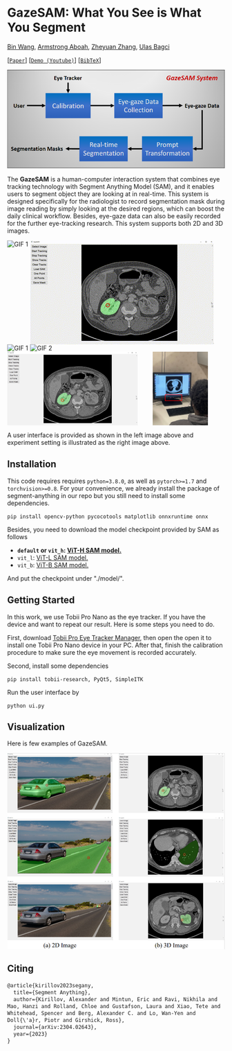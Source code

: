 # GazeSAM: What You See is What You Segment


[Bin Wang](https://ukaukaaaa.github.io/), [Armstrong Aboah](https://aboah1994.github.io/), [Zheyuan Zhang](https://scholar.google.com/citations?user=lHtpCNcAAAAJ&hl=en), [Ulas Bagci](https://bagcilab.com/)

[[`Paper`](https://ai.facebook.com/research/publications/segment-anything/)] [[`Demo (Youtube)`](https://youtu.be/wRuhTUdXWEk)] [[`BibTeX`](#citing)]

![framework](assets/framework.png)

The **GazeSAM** is a human-computer interaction system that combines eye tracking technology with Segment Anything Model (SAM), and it enables users to segment object they are looking at in real-time. This system is designed specifically for the radiologist to record segmentation mask during image reading by simply looking at the desired regions, which can boost the daily clinical workflow. Besides, eye-gaze data can also be easily recorded for the further eye-tracking research. This system supports both 2D and 3D images.



<div>
  <div style="display: flex; gap: 5px;">
    <img src="assets/3d1.gif" alt="GIF 1">
    <img src="assets/3d2.gif" alt="GIF 2">
  </div>

  <div style="display: flex; gap: 5px;">
    <img src="assets/2d.gif" alt="GIF 1">
    <img src="assets/track.gif" alt="GIF 2">
  </div>

  <div style="display: flex; gap: 35px;">
      <img src="assets/ui.png?raw=true" width="60%" />
      <img src="assets/setting.png?raw=true" width="25.35%" /> 
  </div>
</div>


A user interface is provided as shown in the left image above and experiment setting is illustrated as the right image above.


## Installation

This code requires requires `python=3.8.0`, as well as `pytorch>=1.7` and `torchvision>=0.8`. For your convenience, we already install the package of segment-anything in our repo but you still need to install some dependencies.

```
pip install opencv-python pycocotools matplotlib onnxruntime onnx
```

Besides, you need to download the model checkpoint provided by SAM as follows

- **`default` or `vit_h`: [ViT-H SAM model.](https://dl.fbaipublicfiles.com/segment_anything/sam_vit_h_4b8939.pth)**
- `vit_l`: [ViT-L SAM model.](https://dl.fbaipublicfiles.com/segment_anything/sam_vit_l_0b3195.pth)
- `vit_b`: [ViT-B SAM model.](https://dl.fbaipublicfiles.com/segment_anything/sam_vit_b_01ec64.pth)

And put the checkpoint under "./model/".

## <a name="GettingStarted"></a>Getting Started
In this work, we use Tobii Pro Nano as the eye tracker. If you have the device and want to repeat our result. Here is some steps you need to do.

First, download [Tobii Pro Eye Tracker Manager](https://connect.tobii.com/s/etm-downloads?language=en_US), then open the open it to install one Tobii Pro Nano device in your PC. After that, finish the calibration procedure to make sure the eye movement is recorded accurately.

Second, install some dependencies
```
pip install tobii-research, PyQt5, SimpleITK
```

Run the user interface by
```
python ui.py
```


## Visualization
Here is few examples of GazeSAM.

![performance](assets/2d3d.png)




<!-- ## License

The model is licensed under the [Apache 2.0 license](LICENSE). -->



## Citing

```
@article{kirillov2023segany,
  title={Segment Anything},
  author={Kirillov, Alexander and Mintun, Eric and Ravi, Nikhila and Mao, Hanzi and Rolland, Chloe and Gustafson, Laura and Xiao, Tete and Whitehead, Spencer and Berg, Alexander C. and Lo, Wan-Yen and Doll{\'a}r, Piotr and Girshick, Ross},
  journal={arXiv:2304.02643},
  year={2023}
}
```